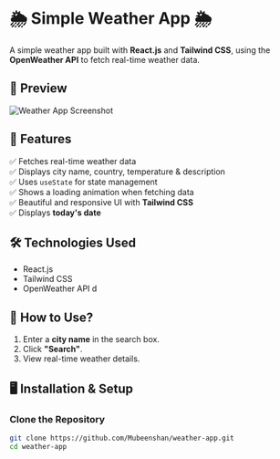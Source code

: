 
# 🌦️ Simple Weather App 🌦️

A simple weather app built with **React.js** and **Tailwind CSS**, using the **OpenWeather API** to fetch real-time weather data.

## 📸 Preview
![Weather App Screenshot](https://via.placeholder.com/800x400) <!-- Replace this with a real screenshot -->

## 🚀 Features
✅ Fetches real-time weather data  
✅ Displays city name, country, temperature & description  
✅ Uses `useState` for state management  
✅ Shows a loading animation when fetching data  
✅ Beautiful and responsive UI with **Tailwind CSS**  
✅ Displays **today's date**  

## 🛠️ Technologies Used
- React.js
- Tailwind CSS
- OpenWeather API
d
## 🎯 How to Use?
1. Enter a **city name** in the search box.
2. Click **"Search"**.
3. View real-time weather details.

## 🖥️ Installation & Setup
### Clone the Repository
```bash
git clone https://github.com/Mubeenshan/weather-app.git
cd weather-app

